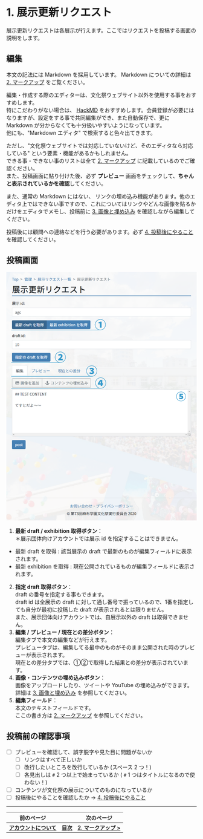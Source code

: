 # 1. 展示更新リクエスト

展示更新リクエストは各展示が行えます。ここではリクエストを投稿する画面の説明をします。

## 編集

本文の記法には Markdown を採用しています。
Markdown についての詳細は [2. マークアップ](./2-markup) をご覧ください。


編集・作成する際のエディターは、文化祭ウェブサイト以外を使用する事をおすすめします。  
特にこだわりがない場合は、 [HackMD](https://hackmd.io) をおすすめします。会員登録が必要にはなりますが、設定をする事で共同編集ができ、また自動保存で、更に Markdown が分からなくても十分扱いやすいようになっています。  
他にも、"Markdown エディタ" で検索すると色々出てきます。

ただし、"文化祭ウェブサイトでは対応していないけど、そのエディタなら対応している" という要素・機能があるかもしれません。  
できる事・できない事のリストは全て [2. マークアップ](./2-markup) に記載しているのでご確認ください。  
また、投稿画面に貼り付けた後、必ず **プレビュー** 画面をチェックして、**ちゃんと表示されているかを確認**してください。

また、通常の Markdown にはない、 リンクの埋め込み機能があります。他のエディタ上ではできない事ですので、これについてはリンクやどんな画像を貼るかだけをエディタでメモし、投稿前に [3. 画像と埋め込み](./3-image-url) を確認しながら編集してください。

投稿後には顧問への連絡などを行う必要があります。必ず [4. 投稿後にやること](./4-after-post) を確認してください。

## 投稿画面

![](./images/post.png)

1. **最新 draft / exhibition 取得ボタン**：  
  ＊展示団体向けアカウントでは展示 id を指定することはできません。  
  - 最新 draft を取得 : 該当展示の draft で最新のものが編集フィールドに表示されます。  
  - 最新 exhibition を取得 : 現在公開されているものが編集フィールドに表示されます。  
2. **指定 draft 取得ボタン**：  
  draft の番号を指定する事もできます。  
  draft id は全展示の draft に対して通し番号で振っているので、1番を指定しても自分が最初に投稿した draft が表示されるとは限りません。  
  また、展示団体向けアカウントでは、自展示以外の draft は取得できません。
3. **編集 / プレビュー / 現在との差分ボタン**：  
  編集タブで本文の編集などが行えます。  
  プレビュータブは、編集してる最中のものがそのまま公開された時のプレビューが表示されます。  
  現在との差分タブでは、①②で取得した結果との差分が表示されています。
4. **画像・コンテンツの埋め込みボタン**：  
  画像をアップロードしたり、ツイートや YouTube の埋め込みができます。  
  詳細は [3. 画像と埋め込み](./3-image-url) を参照してください。  
5. **編集フィールド**：  
  本文のテキストフィールドです。  
  ここの書き方は [2. マークアップ](./2-markup) を参照してください。

## 投稿前の確認事項

- [ ] プレビューを確認して、誤字脱字や見た目に問題がないか
  - [ ] リンクはすべて正しいか
  - [ ] 改行したいところを改行しているか (スペース 2 つ！)
  - [ ] 各見出しは `#` 2 つ以上で始まっているか ( `#` 1 つはタイトルになるので使わない！)
- [ ] コンテンツが文化祭の展示についてのものになっているか
- [ ] 投稿後にやることを確認したか → [4. 投稿後にやること](./4-after-post)

----

| 前のページ | | 次のページ |
| :-: | :-: | :-: |
| **[アカウントについて](/common/account)** | **[目次](.)** | **[2. マークアップ >](./2-markup)** |
